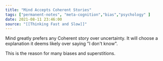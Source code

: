 ```yaml
---
title: "Mind Accepts Coherent Stories"
tags: ["permanent-notes", "meta-cognition","bias","psychology" ]
date: 2021-08-11 23:46:00
source: "[[Thinking Fast and Slow]]"
---
```


Mind greatly prefers any Coherent story over uncertainty. It will choose a explanation it deems likely over saying "I don't know".

This is the reason for many biases and superstitions.